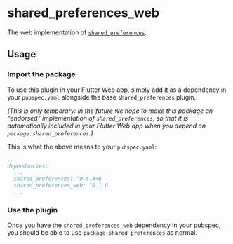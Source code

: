 # shared_preferences_web

The web implementation of [`shared_preferences`][1].

## Usage

### Import the package

To use this plugin in your Flutter Web app, simply add it as a dependency in
your `pubspec.yaml` alongside the base `shared_preferences` plugin.

_(This is only temporary: in the future we hope to make this package an
"endorsed" implementation of `shared_preferences`, so that it is automatically
included in your Flutter Web app when you depend on `package:shared_preferences`.)_

This is what the above means to your `pubspec.yaml`:

```yaml
...
dependencies:
  ...
  shared_preferences: ^0.5.4+8
  shared_preferences_web: ^0.1.0
  ...
```

### Use the plugin

Once you have the `shared_preferences_web` dependency in your pubspec, you should
be able to use `package:shared_preferences` as normal.

[1]: ../shared_preferences/shared_preferences
